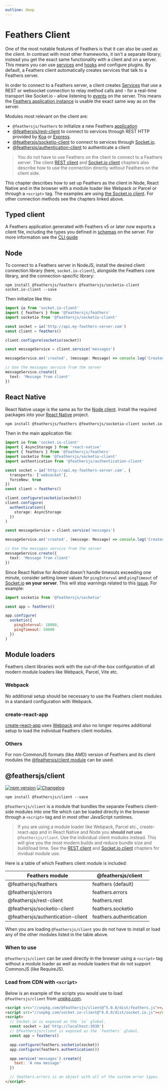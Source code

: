 ```yaml
---
outline: deep
---
```


# Feathers Client

One of the most notable features of Feathers is that it can also be used as the client. In contrast with most other frameworks, it isn't a separate library; instead you get the exact same functionality with a client and on a server. This means you can use [services](./services.md) and [hooks](./hooks.md) and configure plugins. By default, a Feathers client automatically creates services that talk to a Feathers server.

In order to connect to a Feathers server, a client creates [Services](./services.md) that use a REST or websocket connection to relay method calls and - for a real-time transport like Socket.io - allow listening to [events](./events.md) on the server. This means the [Feathers application instance](./application.md) is usable the exact same way as on the server.

Modules most relevant on the client are:

- `@feathersjs/feathers` to initialize a new Feathers [application](./application.md)
- [@feathersjs/rest-client](./client/rest.md) to connect to services through REST HTTP provided by [Koa](./koa.md) or [Express](./express.md).
- [@feathersjs/socketio-client](./client/socketio.md) to connect to services through [Socket.io](./socketio.md).
- [@feathersjs/authentication-client](./authentication/client.md) to authenticate a client

<BlockQuote type="warning" label="Important">

You do not have to use Feathers on the client to connect to a Feathers server. The client [REST client](./client/rest.md) and [Socket.io client](./client/socketio.md) chapters also describe how to use the connection directly without Feathers on the client side.

</BlockQuote>

This chapter describes how to set up Feathers as the client in Node, React Native and in the browser with a module loader like Webpack or Parcel or through a `<script>` tag. The examples are using [the Socket.io client](./client/socketio.md). For other connection methods see the chapters linked above.

## Typed client

A Feathers application generated with Feathers v5 or later now exports a client file, including the types you defined in [schemas](./schema/index.md) on the server. For more information see the [CLI guide](../guides/cli/client.md)

## Node

To connect to a Feathers server in NodeJS, install the desired client connection library (here, `socket.io-client`), alongside the Feathers core library, and the connection-specific library:

```
npm install @feathersjs/feathers @feathersjs/socketio-client socket.io-client --save
```

Then initialize like this:

```ts
import io from 'socket.io-client'
import { feathers } from '@feathersjs/feathers'
import socketio from '@feathersjs/socketio-client'

const socket = io('http://api.my-feathers-server.com')
const client = feathers()

client.configure(socketio(socket))

const messageService = client.service('messages')

messageService.on('created', (message: Message) => console.log('Created a message', message))

// Use the messages service from the server
messageService.create({
  text: 'Message from client'
})
```

## React Native

React Native usage is the same as for the [Node client](#node). Install the required packages into your [React Native](https://facebook.github.io/react-native/) project.

```bash
npm install @feathersjs/feathers @feathersjs/socketio-client socket.io-client
```

Then in the main application file:

```ts
import io from 'socket.io-client'
import { AsyncStorage } from 'react-native'
import { feathers } from '@feathersjs/feathers'
import socketio from '@feathersjs/socketio-client'
import authentication from '@feathersjs/authentication-client'

const socket = io('http://api.my-feathers-server.com', {
  transports: ['websocket'],
  forceNew: true
})
const client = feathers()

client.configure(socketio(socket))
client.configure(
  authentication({
    storage: AsyncStorage
  })
)

const messageService = client.service('messages')

messageService.on('created', (message: Message) => console.log('Created a message', message))

// Use the messages service from the server
messageService.create({
  text: 'Message from client'
})
```

Since React Native for Android doesn't handle timeouts exceeding one minute, consider setting lower values for `pingInterval` and `pingTimeout` of [Socket.io](./socketio.md) **on your server**. This will stop warnings related to this [issue](https://github.com/facebook/react-native/issues/12981). For example:

```js
import socketio from '@feathersjs/socketio'

const app = feathers()

app.configure(
  socketio({
    pingInterval: 10000,
    pingTimeout: 50000
  })
)
```

## Module loaders

Feathers client libraries work with the out-of-the-box configuration of all modern module loaders like Webpack, Parcel, Vite etc.

### Webpack

No additional setup should be necessary to use the Feathers client modules in a standard configuration with Webpack.

### create-react-app

[create-react-app](https://github.com/facebookincubator/create-react-app) uses [Webpack](#webpack) and also no longer requires additional setup to load the individual Feathers client modules.

### Others

For non-CommonJS formats (like AMD) version of Feathers and its client modules the [@feathersjs/client module](#feathers-client) can be used.

## @feathersjs/client

<Badges>

[![npm version](https://img.shields.io/npm/v/@feathersjs/client.svg?style=flat-square)](https://www.npmjs.com/package/@feathersjs/client)
[![Changelog](https://img.shields.io/badge/changelog-.md-blue.svg?style=flat-square)](https://github.com/feathersjs/feathers/blob/dove/packages/client/CHANGELOG.md)

</Badges>

```
npm install @feathersjs/client --save
```

`@feathersjs/client` is a module that bundles the separate Feathers client-side modules into one file which can be loaded directly in the browser through a `<script>` tag and in most other JavaScript runtimes.

<BlockQuote type="danger" label="Important">

If you are using a module loader like Webpack, Parcel etc., create-react-app and in React Native and Node you **should not use** `@feathersjs/client`. Use the individual client modules instead. This will give you the most modern builds and reduce bundle size and build/load time. See the [REST client](./client/rest.md) and [Socket.io client](./client/socketio.md) chapters for invidual module use.

</BlockQuote>

Here is a table of which Feathers client module is included:

| Feathers module                   | @feathersjs/client      |
| --------------------------------- | ----------------------- |
| @feathersjs/feathers              | feathers (default)      |
| @feathersjs/errors                | feathers.errors         |
| @feathersjs/rest-client           | feathers.rest           |
| @feathersjs/socketio-client       | feathers.socketio       |
| @feathersjs/authentication-client | feathers.authentication |

When you are loading `@feathersjs/client` you do not have to install or load any of the other modules listed in the table above.

### When to use

`@feathersjs/client` can be used directly in the browser using a `<script>` tag without a module loader as well as module loaders that do not support CommonJS (like RequireJS).

### Load from CDN with `<script>`

Below is an example of the scripts you would use to load `@feathersjs/client` from [unpkg.com](https://unpkg.com).

```html
<script src="//unpkg.com/@feathersjs/client@^5.0.0/dist/feathers.js"></script>
<script src="//unpkg.com/socket.io-client@^4.0.0/dist/socket.io.js"></script>
<script>
  // Socket.io is exposed as the `io` global.
  const socket = io('http://localhost:3030')
  // @feathersjs/client is exposed as the `feathers` global.
  const app = feathers()

  app.configure(feathers.socketio(socket))
  app.configure(feathers.authentication())

  app.service('messages').create({
    text: 'A new message'
  })

  // feathers.errors is an object with all of the custom error types.
</script>
```
